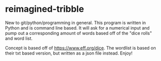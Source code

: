 # reimagined-tribble
New to git/python/programming in general.  This program is written in Python and is command line based.
It will ask for a numerical input and pump out a corresponding amount of words based off of the "dice rolls" and word list.

Concept is based off of https://www.eff.org/dice.  The wordlist is based on their txt based version, but written as a json file instead.
Enjoy!
